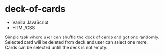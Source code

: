 # deck-of-cards

 - Vanilla JavaScript
 - HTML/CSS

Simple task where user can shuffle the deck of cards and get one randomly.
Selected card will be deleted from deck and user can select one more.
Cards can be selected untill the deck is not empty.
